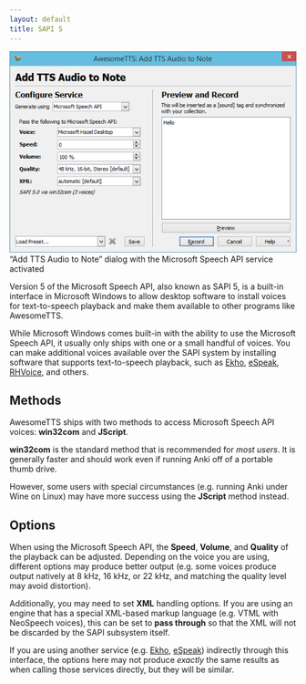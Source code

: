 ```yaml
---
layout: default
title: SAPI 5
---
```


![AwesomeTTS note editor dialog with the SAPI 5 service activated](/assets/images/services.sapi5.png)    &ldquo;Add TTS Audio to Note&rdquo; dialog with the Microsoft      Speech API service activated

Version 5 of the Microsoft Speech API, also known as SAPI 5, is a built-in  interface in Microsoft Windows to allow desktop software to install voices  for text-to-speech playback and make them available to other programs like  AwesomeTTS.

While Microsoft Windows comes built-in with the ability to use the  Microsoft Speech API, it usually only ships with one or a small handful of  voices. You can make additional voices available over the SAPI system by  installing software that supports text-to-speech playback, such as  [Ekho](ekho.html), [eSpeak](espeak.html),  [RHVoice](rhvoice.html), and others.

## Methods

AwesomeTTS ships with two methods to access Microsoft Speech API voices:  **win32com** and **JScript**.

**win32com** is the standard method that is recommended for  _most users_. It is generally faster and should work even if running  Anki off of a portable thumb drive.

However, some users with special circumstances (e.g. running Anki under  Wine on Linux) may have more success using the **JScript**  method instead.

## Options

When using the Microsoft Speech API, the **Speed**,  **Volume**, and **Quality** of the playback can be  adjusted. Depending on the voice you are using, different options may  produce better output (e.g. some voices produce output natively at 8 kHz,  16 kHz, or 22 kHz, and matching the quality level may avoid distortion).

Additionally, you may need to set **XML** handling options. If  you are using an engine that has a special XML-based markup language (e.g.  VTML with NeoSpeech voices), this can be set to **pass through**  so that the XML will not be discarded by the SAPI subsystem itself.

If you are using another service (e.g. [Ekho](ekho.html),  [eSpeak](espeak.html)) indirectly through this interface, the options  here may not produce _exactly_ the same results as when calling those  services directly, but they will be similar.